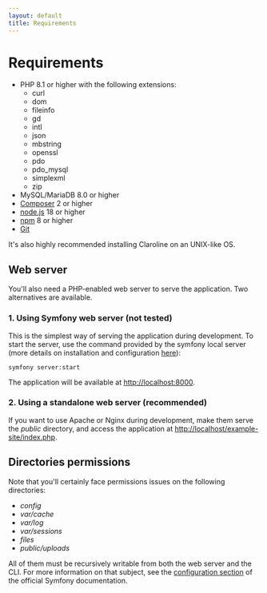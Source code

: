 ```yaml
---
layout: default
title: Requirements
---
```


# Requirements

- PHP 8.1 or higher with the following extensions:
    - curl
    - dom
    - fileinfo
    - gd
    - intl
    - json
    - mbstring
    - openssl
    - pdo
    - pdo_mysql
    - simplexml
    - zip
- MySQL/MariaDB 8.0 or higher
- [Composer](https://getcomposer.org) 2 or higher
- [node.js](https://nodejs.org) 18 or higher
- [npm](https://docs.npmjs.com) 8 or higher
- [Git](https://git-scm.com/)

It's also highly recommended installing Claroline on an UNIX-like OS.

## Web server

You'll also need a PHP-enabled web server to serve the application.
Two alternatives are available.

### 1. Using Symfony web server (not tested)

This is the simplest way of serving the application during
development. To start the server, use the command provided by the symfony
local server (more details on installation and configuration [here](https://symfony.com/doc/4.4/setup/symfony_server.html)):

    symfony server:start

The application will be available at [http://localhost:8000](http://localhost:8000).

### 2. Using a standalone web server (recommended)

If you want to use Apache or Nginx during development, make them serve the
*public* directory, and access the application at
[http://localhost/example-site/index.php](http://localhost/example-site/index.php).

## Directories permissions

Note that you'll certainly face permissions issues on the following directories:

- *config*
- *var/cache*
- *var/log*
- *var/sessions*
- *files*
- *public/uploads*

All of them must be recursively writable from both the web server and the CLI.
For more information on that subject, see the [configuration section](https://symfony.com/doc/4.4/setup/web_server_configuration.html)
of the official Symfony documentation.
